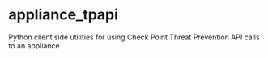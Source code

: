 # appliance_tpapi
Python client side utilities for using Check Point Threat Prevention API calls to an appliance
